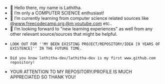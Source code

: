 - 👋 Hello there, my name is Lathitha.
- 👀 I’m only a COMPUTER SCIENCE enthusiast!
- 🌱 I’m currently learning from computer science related sources like @www.freecodecamp.org,@m.youtube.com etc..
- 💞️ I’m looking forward to "new learning experiences" as well from any other relevant source/sources that might be helpful.
-     LOOK OUT FOR ''MY BEEN EXISTING PROJECT/REPOSITORY/IDEA [9 YEARS OF EXISTENCE]'' IN THE FUTURE TIME.
-     Did you know lathitha-dev/lathitha-dev is my first www.github.com repository!
<!---
lathitha-dev/lathitha-dev is a ✨ special ✨ repository because its `README.md` (this file) appears on your GitHub profile.
You can click the Preview link to take a look at your changes.
--->
- YOUR ATTENTION TO MY REPOSITORY/PROFILE IS MUCH APPRECIATED SO THANK YOU!
